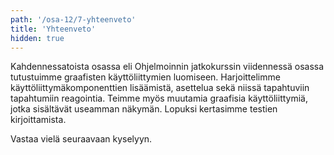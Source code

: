 ```yaml
---
path: '/osa-12/7-yhteenveto'
title: 'Yhteenveto'
hidden: true
---
```


Kahdennessatoista osassa eli Ohjelmoinnin jatkokurssin viidennessä osassa tutustuimme graafisten käyttöliittymien luomiseen. Harjoittelimme käyttöliittymäkomponenttien lisäämistä, asettelua sekä niissä tapahtuviin tapahtumiin reagointia. Teimme myös muutamia graafisia käyttöliittymiä, jotka sisältävät useamman näkymän. Lopuksi kertasimme testien kirjoittamista.

Vastaa vielä seuraavaan kyselyyn.

<quiz id='3c736fcc-2679-4c61-90ae-1ee9af138996'></quiz>
